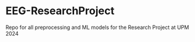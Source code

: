 # EEG-ResearchProject
Repo for all preprocessing and ML models for the Research Project at UPM 2024

